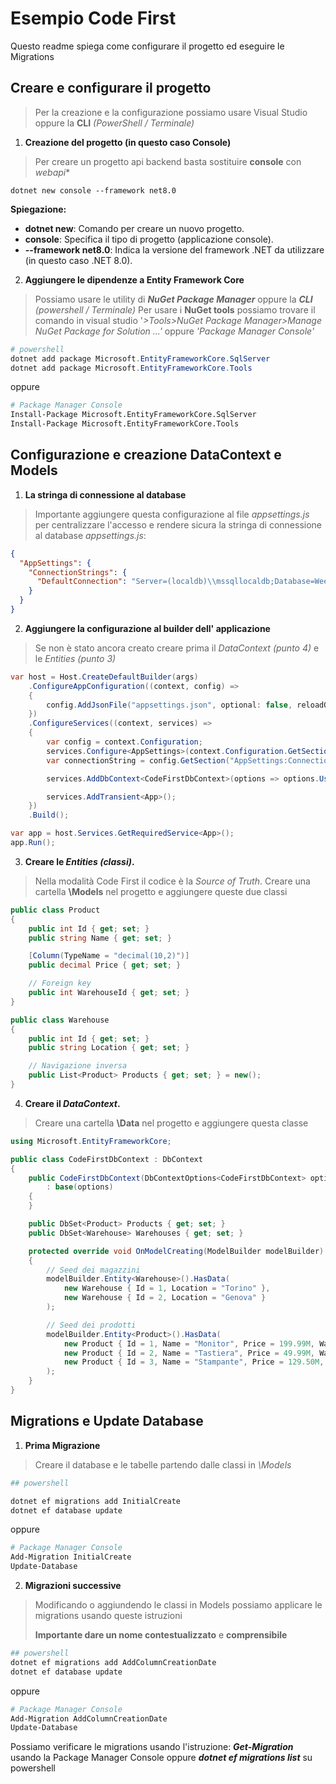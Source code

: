 ﻿# Esempio Code First 
Questo readme spiega come configurare il progetto ed eseguire le Migrations

## Creare e configurare il progetto
> Per la creazione e la configurazione possiamo usare Visual Studio oppure la **CLI** *(PowerShell / Terminale)*

1. **Creazione del progetto (in questo caso Console)**
> Per creare un progetto api backend basta sostituire **console** con *webapi**
```terminal
dotnet new console --framework net8.0
```

**Spiegazione:**
- **dotnet new**: Comando per creare un nuovo progetto.
- **console**: Specifica il tipo di progetto (applicazione console).
- **--framework net8.0**: Indica la versione del framework .NET da utilizzare (in questo caso .NET 8.0).

2. **Aggiungere le dipendenze a Entity Framework Core**
> Possiamo usare le utility di ***NuGet Package Manager*** oppure la ***CLI*** *(powershell / Terminale)*
Per usare i **NuGet tools** possiamo trovare il comando in visual studio '*>Tools>NuGet Package Manager>Manage NuGet Package for Solution ...'* oppure *'Package Manager Console'*

```powershell
# powershell
dotnet add package Microsoft.EntityFrameworkCore.SqlServer
dotnet add package Microsoft.EntityFrameworkCore.Tools
```
oppure
```bash
# Package Manager Console
Install-Package Microsoft.EntityFrameworkCore.SqlServer
Install-Package Microsoft.EntityFrameworkCore.Tools
```

## Configurazione e creazione DataContext e Models

1. **La stringa di connessione al database**
>Importante aggiungere questa configurazione al file *appsettings.js* per centralizzare l'accesso e rendere sicura la stringa di connessione al database
*appsettings.js*:
```json
{
  "AppSettings": {
    "ConnectionStrings": {
      "DefaultConnection": "Server=(localdb)\\mssqllocaldb;Database=Week_6EF_DB;Trusted_Connection=True;MultipleActiveResultSets=true"
    }
  }
}
```

2. **Aggiungere la configurazione al builder dell' applicazione**
> Se non è stato ancora creato creare prima il *DataContext (punto 4)* e le *Entities (punto 3)*
``` csharp
var host = Host.CreateDefaultBuilder(args)
    .ConfigureAppConfiguration((context, config) =>
    {
        config.AddJsonFile("appsettings.json", optional: false, reloadOnChange: true);
    })
    .ConfigureServices((context, services) =>
    {
        var config = context.Configuration;
        services.Configure<AppSettings>(context.Configuration.GetSection("AppSettings"));
        var connectionString = config.GetSection("AppSettings:ConnectionStrings:DefaultConnection").Value;

        services.AddDbContext<CodeFirstDbContext>(options => options.UseSqlServer(connectionString));

        services.AddTransient<App>();
    })
    .Build();

var app = host.Services.GetRequiredService<App>();
app.Run();
```

3. **Creare le *Entities (classi)*.**

> Nella modalità Code First il codice è la *Source of Truth*. Creare una cartella **\Models** nel progetto e aggiungere queste due classi

```csharp
public class Product
{
    public int Id { get; set; }
    public string Name { get; set; }

    [Column(TypeName = "decimal(10,2)")]
    public decimal Price { get; set; }

    // Foreign key
    public int WarehouseId { get; set; }
}

public class Warehouse
{
    public int Id { get; set; }
    public string Location { get; set; }

    // Navigazione inversa
    public List<Product> Products { get; set; } = new();
}
```

4. **Creare il *DataContext*.**

> Creare una cartella **\Data** nel progetto e aggiungere questa classe

```csharp
using Microsoft.EntityFrameworkCore;

public class CodeFirstDbContext : DbContext
{
    public CodeFirstDbContext(DbContextOptions<CodeFirstDbContext> options)
        : base(options)
    {
    }

    public DbSet<Product> Products { get; set; }
    public DbSet<Warehouse> Warehouses { get; set; }

    protected override void OnModelCreating(ModelBuilder modelBuilder)
    {
        // Seed dei magazzini
        modelBuilder.Entity<Warehouse>().HasData(
            new Warehouse { Id = 1, Location = "Torino" },
            new Warehouse { Id = 2, Location = "Genova" }
        );

        // Seed dei prodotti
        modelBuilder.Entity<Product>().HasData(
            new Product { Id = 1, Name = "Monitor", Price = 199.99M, WarehouseId = 1 },
            new Product { Id = 2, Name = "Tastiera", Price = 49.99M, WarehouseId = 1 },
            new Product { Id = 3, Name = "Stampante", Price = 129.50M, WarehouseId = 2 }
        );
    }
}

```

## Migrations e Update Database

1. **Prima Migrazione**
> Creare il database e le tabelle partendo dalle classi in *\Models*
```powershell
## powershell

dotnet ef migrations add InitialCreate
dotnet ef database update
```
oppure
```bash
# Package Manager Console
Add-Migration InitialCreate
Update-Database
```

2. **Migrazioni successive**
> Modificando o aggiundendo le classi in Models possiamo applicare le migrations usando queste istruzioni 
>
> **Importante dare un nome contestualizzato** e **comprensibile** 
```powershell
## powershell
dotnet ef migrations add AddColumnCreationDate
dotnet ef database update
```
oppure
```bash
# Package Manager Console
Add-Migration AddColumnCreationDate
Update-Database
```

Possiamo verificare le migrations usando l'istruzione: ***Get-Migration*** usando la Package Manager Console oppure ***dotnet ef migrations list*** su powershell